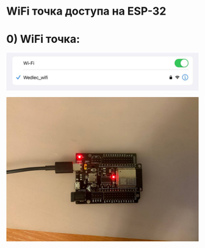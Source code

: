 # WiFi точка доступа на ESP-32


      
# 0) WiFi точка:
<p align="center">
      <img src="https://github.com/Wedlec129/WiFiAccessPoint/blob/main/1.jpeg" width="726">
</p>          

<p align="center">
      <img src="https://github.com/Wedlec129/SimpleWiFiServer/blob/main/foto/4.jpeg" width="726">
</p>  

  

